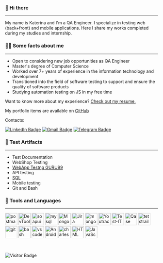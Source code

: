 ### 👋 Hi there 
---
My name is Katerina and I'm a QA Engineer. I specialize in testing web (back+front) and mobile applications. Here I share my works completed during my studies and internship.

### 👨‍💻 Some facts about me
---
- Open to considering new job opportunities as QA Engineer
- Master's degree of Computer Science
- Worked over 7+ years of experience in the information technology and development 
- Transitioned into the field of software testing to support and ensure the quality of software products
- Studying automation testing on JS in my free time

Want to know more about my experience? [Check out my resume.](https://github.com/EkaterinaSoldatova/Resume.git) 

My portfolio items are available on [GitHub](https://github.com/EkaterinaSoldatova#-test-artifacts)

Contacts: 

[![LinkedIn Badge](https://img.shields.io/badge/LinkedIn-Profile-informational?style=flat&logo=linkedin&logoColor=white&color=0D76A8)](https://www.linkedin.com/in/katerina-soldatova/)
[![Gmail Badge](https://img.shields.io/badge/Gmail-EMail-informational?style=flat&logo=gmail&logoColor=white&color=ea4335)](mailto:kathrinsoldatova@gmail.com) 
[![Telegram Badge](https://img.shields.io/badge/Telegram-Message-informational?style=flat&logo=telegram&logoColor=white&color=34a9e5)](https://t.me/katesoldatova) 

### 📁 Test Artifacts
---
- Test Documentation
- WebShop Testing
- [WebApp Testng GURU99](https://github.com/EkaterinaSoldatova/Web_Testing_GURU99.git)
- API testing
- [SQL](https://github.com/EkaterinaSoldatova/SQL.git)
- Mobile testing
- Git and Bash 

### 💼 Tools and Languages
---
<img src="https://img.uxwing.com/wp-content/themes/uxwing/download/brands-social-media/postman-icon.svg" title="Postman" alt="postman" width="40" height="40"/> <img src="https://d33wubrfki0l68.cloudfront.net/38b5c953a4667366685d55db55d057c86db1fc54/a0fdc/static/acae6b24d940347661ca901ea07f47c1/chrome-dev-logo-icon.png" title="DevTools" alt="DevTools" width="40" height="40"/> <img src="https://static0.smartbear.co/smartbearbrand/media/images/home/soapui-icon.svg" title="SoapUI" alt="soapui" width="40" height="40"/> <img src="https://cdn.jsdelivr.net/gh/devicons/devicon/icons/mysql/mysql-original.svg" title="MySQL" alt="mysql" width="40" height="40"/> <img src="https://cdn.jsdelivr.net/gh/devicons/devicon/icons/mongodb/mongodb-original.svg" title="MongoDB" alt="MongoDB" width="40" height="40"/> <img src="https://cdn.jsdelivr.net/gh/devicons/devicon/icons/jira/jira-original.svg" title="jira" alt="Jira" width="40" height="40"/> <img src="https://img.icons8.com/color/48/confluence--v2.png" title="Confluence" alt="mongodb" width="40" height="40"/> <img src="https://upload.wikimedia.org/wikipedia/commons/thumb/8/8d/YouTrack_Icon.svg/1024px-YouTrack_Icon.svg.png?20200803082248" title="YouTrack" alt="Youtrack" width="40" height="40"/> <img src="https://docs.testit.software/images/testit_logo_icon.png" title="Test-IT" alt="Test-IT" width="40" height="40"/> <img src="https://luna1.co/eb0187.png" title="Qase" alt="Qase" width="40" height="40"/> 
<img src="https://codahosted.io/packs/21236/unversioned/assets/LOGO/ba1091c59bab89cd2fd0f289622731fe16113d7b00905abe64759c313a4b73b76c1b0426076ed76cb74752234c734131df46992d5b8b48fc13e264240e4f7119f736cfeb64df36ded54b5cbf6198b9cadedf18dd0cac5c7dbcd16e6336c29363cd1292ba" title="TestRail" alt="tetstrail" width="40" height="40"/> <img src="https://cdn.jsdelivr.net/gh/devicons/devicon/icons/git/git-original.svg" title="Git" alt="git" width="40" height="40"/> <img src="https://upload.wikimedia.org/wikipedia/commons/thumb/4/4b/Bash_Logo_Colored.svg/1024px-Bash_Logo_Colored.svg.png?20180723054350" title="Bash" alt="bash" width="40" height="40"/> <img src="https://cdn.jsdelivr.net/gh/devicons/devicon/icons/vscode/vscode-original.svg" title="VScode" alt="vscode" width="40" height="40"/> 
<img src="https://cdn.jsdelivr.net/gh/devicons/devicon/icons/androidstudio/androidstudio-original.svg" title="Android-Studio" alt="Android-Studio" width="40" height="40"/> <img src="https://cdn.icon-icons.com/icons2/3053/PNG/512/charles_proxy_macos_bigsur_icon_190302.png" title="Charles-Proxy" alt="charles-proxy" width="40" height="40"/> <img src="https://img.icons8.com/fluency/48/html-5.png" title="HTML" alt="HTML" width="40" height="40"/>  <img src="https://img.icons8.com/fluency/48/javascript.png" title="JavaScript" alt="JavaScript" width="40" height="40"/>

<br>

![Visitor Badge](https://visitor-badge.laobi.icu/badge?page_id=EkaterinaSoldatova)
>



